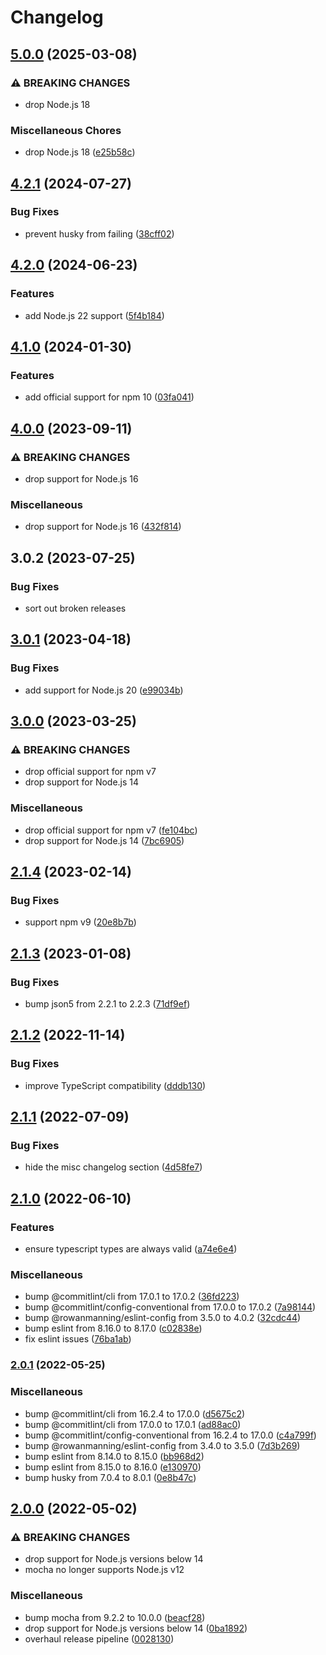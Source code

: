 # Changelog

## [5.0.0](https://github.com/rowanmanning/response-render-middleware/compare/v4.2.1...v5.0.0) (2025-03-08)


### ⚠ BREAKING CHANGES

* drop Node.js 18

### Miscellaneous Chores

* drop Node.js 18 ([e25b58c](https://github.com/rowanmanning/response-render-middleware/commit/e25b58ced6d6af37eddacea9b96886b2358c51e5))

## [4.2.1](https://github.com/rowanmanning/response-render-middleware/compare/v4.2.0...v4.2.1) (2024-07-27)


### Bug Fixes

* prevent husky from failing ([38cff02](https://github.com/rowanmanning/response-render-middleware/commit/38cff02305c08122692c562bec47e32c3dbf3e89))

## [4.2.0](https://github.com/rowanmanning/response-render-middleware/compare/v4.1.0...v4.2.0) (2024-06-23)


### Features

* add Node.js 22 support ([5f4b184](https://github.com/rowanmanning/response-render-middleware/commit/5f4b184ae0b2b95266403304c60e2a74a89473e9))

## [4.1.0](https://github.com/rowanmanning/response-render-middleware/compare/v4.0.0...v4.1.0) (2024-01-30)


### Features

* add official support for npm 10 ([03fa041](https://github.com/rowanmanning/response-render-middleware/commit/03fa0415f8627eb8f8d139bc3e8242efc261205c))

## [4.0.0](https://github.com/rowanmanning/response-render-middleware/compare/v3.0.2...v4.0.0) (2023-09-11)


### ⚠ BREAKING CHANGES

* drop support for Node.js 16

### Miscellaneous

* drop support for Node.js 16 ([432f814](https://github.com/rowanmanning/response-render-middleware/commit/432f8142adbe5b83f6b62faf885fef9ee9dd0477))

## 3.0.2 (2023-07-25)


### Bug Fixes

* sort out broken releases

## [3.0.1](https://github.com/rowanmanning/response-render-middleware/compare/v3.0.0...v3.0.1) (2023-04-18)


### Bug Fixes

* add support for Node.js 20 ([e99034b](https://github.com/rowanmanning/response-render-middleware/commit/e99034b98a640b051d8a383a576d5866e95278ff))

## [3.0.0](https://github.com/rowanmanning/response-render-middleware/compare/v2.1.4...v3.0.0) (2023-03-25)


### ⚠ BREAKING CHANGES

* drop official support for npm v7
* drop support for Node.js 14

### Miscellaneous

* drop official support for npm v7 ([fe104bc](https://github.com/rowanmanning/response-render-middleware/commit/fe104bca5d982de0fb478b361ae11a86b14dc0ef))
* drop support for Node.js 14 ([7bc6905](https://github.com/rowanmanning/response-render-middleware/commit/7bc690535803c2461333d8062c37042c5f6a407a))

## [2.1.4](https://github.com/rowanmanning/response-render-middleware/compare/v2.1.3...v2.1.4) (2023-02-14)


### Bug Fixes

* support npm v9 ([20e8b7b](https://github.com/rowanmanning/response-render-middleware/commit/20e8b7bb9d4db27131e0f5e7151e56443518bb8e))

## [2.1.3](https://github.com/rowanmanning/response-render-middleware/compare/v2.1.2...v2.1.3) (2023-01-08)


### Bug Fixes

* bump json5 from 2.2.1 to 2.2.3 ([71df9ef](https://github.com/rowanmanning/response-render-middleware/commit/71df9ef9a8af9c35a3bb797462508465d00381f1))

## [2.1.2](https://github.com/rowanmanning/response-render-middleware/compare/v2.1.1...v2.1.2) (2022-11-14)


### Bug Fixes

* improve TypeScript compatibility ([dddb130](https://github.com/rowanmanning/response-render-middleware/commit/dddb1309968dc94949a4e4aef6055ac47230f775))

## [2.1.1](https://github.com/rowanmanning/response-render-middleware/compare/v2.1.0...v2.1.1) (2022-07-09)


### Bug Fixes

* hide the misc changelog section ([4d58fe7](https://github.com/rowanmanning/response-render-middleware/commit/4d58fe7cb703bba8cd695c7fba21d79f2e61a749))

## [2.1.0](https://github.com/rowanmanning/response-render-middleware/compare/v2.0.1...v2.1.0) (2022-06-10)


### Features

* ensure typescript types are always valid ([a74e6e4](https://github.com/rowanmanning/response-render-middleware/commit/a74e6e4244209d754466d698855399122c0824ea))


### Miscellaneous

* bump @commitlint/cli from 17.0.1 to 17.0.2 ([36fd223](https://github.com/rowanmanning/response-render-middleware/commit/36fd2235cacd25a231b0d48dbc310122d0751b36))
* bump @commitlint/config-conventional from 17.0.0 to 17.0.2 ([7a98144](https://github.com/rowanmanning/response-render-middleware/commit/7a98144089a2a5ceb8f28aac5070a9ac7910af6f))
* bump @rowanmanning/eslint-config from 3.5.0 to 4.0.2 ([32cdc44](https://github.com/rowanmanning/response-render-middleware/commit/32cdc44ad79458cbd530cc3b097ce07724f7e68a))
* bump eslint from 8.16.0 to 8.17.0 ([c02838e](https://github.com/rowanmanning/response-render-middleware/commit/c02838eec3f6076487c69fa8fc93bd3b0eef2074))
* fix eslint issues ([76ba1ab](https://github.com/rowanmanning/response-render-middleware/commit/76ba1ab0d8214fca6b614dcf6e834eac9ca868d1))

### [2.0.1](https://github.com/rowanmanning/response-render-middleware/compare/v2.0.0...v2.0.1) (2022-05-25)


### Miscellaneous

* bump @commitlint/cli from 16.2.4 to 17.0.0 ([d5675c2](https://github.com/rowanmanning/response-render-middleware/commit/d5675c2c281678951f101ec6e7d5f748b407258a))
* bump @commitlint/cli from 17.0.0 to 17.0.1 ([ad88ac0](https://github.com/rowanmanning/response-render-middleware/commit/ad88ac0befd63c8335a947e542379dbfe301c4ad))
* bump @commitlint/config-conventional from 16.2.4 to 17.0.0 ([c4a799f](https://github.com/rowanmanning/response-render-middleware/commit/c4a799fd7f8d6788717faaa9882bf1ae55aaaaca))
* bump @rowanmanning/eslint-config from 3.4.0 to 3.5.0 ([7d3b269](https://github.com/rowanmanning/response-render-middleware/commit/7d3b26935db628b07e56d376bc48d4abd551c452))
* bump eslint from 8.14.0 to 8.15.0 ([bb968d2](https://github.com/rowanmanning/response-render-middleware/commit/bb968d25d91b644dd95aa1156b38f888063ecb37))
* bump eslint from 8.15.0 to 8.16.0 ([e130970](https://github.com/rowanmanning/response-render-middleware/commit/e130970d2b92367a46b482a90bb998e55f78994a))
* bump husky from 7.0.4 to 8.0.1 ([0e8b47c](https://github.com/rowanmanning/response-render-middleware/commit/0e8b47c99fa3c74bde8b7b0d3b79d11626bd2563))

## [2.0.0](https://github.com/rowanmanning/response-render-middleware/compare/v1.1.0...v2.0.0) (2022-05-02)


### ⚠ BREAKING CHANGES

* drop support for Node.js versions below 14
* mocha no longer supports Node.js v12

### Miscellaneous

* bump mocha from 9.2.2 to 10.0.0 ([beacf28](https://github.com/rowanmanning/response-render-middleware/commit/beacf2811f259e74a8325b1fe1fe2b050cc63577))
* drop support for Node.js versions below 14 ([0ba1892](https://github.com/rowanmanning/response-render-middleware/commit/0ba18922e273b2af32929101b85fad999f857a23))
* overhaul release pipeline ([0028130](https://github.com/rowanmanning/response-render-middleware/commit/00281303cfa76f55203ec2c427260cfdb060d97f))
